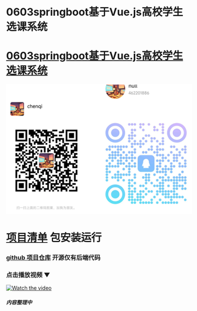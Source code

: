 # 0603springboot基于Vue.js高校学生选课系统


# [0603springboot基于Vue.js高校学生选课系统](https://github.com/GraduationProject-springboot/0603springboot)

![picture](https://raw.githubusercontent.com/GraduationProject-springboot/.github/main/img/wx.png)

# [项目清单](https://chenqi1990.site) 包安装运行

### [github 项目仓库](https://github.com/GraduationProject-springboot/allSpringbootProjects) 开源仅有后端代码

### 点击播放视频 ▼
[![Watch the video](https://i.sstatic.net/Vp2cE.png)](https://www.bilibili.com/video/BV1eMbYemE1U?p=99)


#####   内容整理中  











